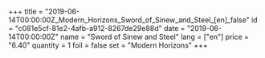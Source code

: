 +++
title = "2019-06-14T00:00:00Z_Modern_Horizons_Sword_of_Sinew_and_Steel_[en]_false"
id = "c081e5cf-81e2-4afb-a912-8267de29e88d"
date = "2019-06-14T00:00:00Z"
name = "Sword of Sinew and Steel"
lang = ["en"]
price = "6.40"
quantity = 1
foil = false
set = "Modern Horizons"
+++
